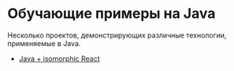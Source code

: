 # Обучающие примеры на Java
Несколько проектов, демонстрирующих различные технологии, применяемые в Java.

* [Java + isomorphic React](https://github.com/complit-s/java-examples/tree/master/react-redux-isomorphic-example)
